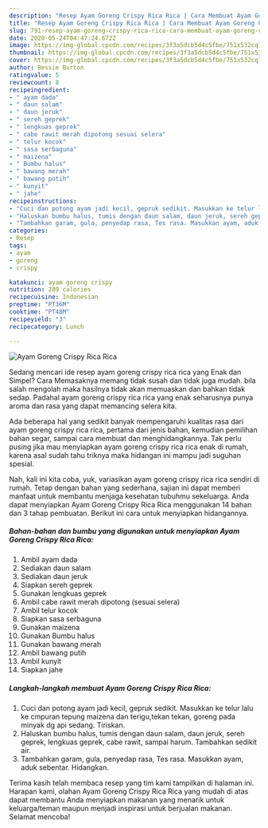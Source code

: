 ```yaml
---
description: "Resep Ayam Goreng Crispy Rica Rica | Cara Membuat Ayam Goreng Crispy Rica Rica Yang Bisa Manjain Lidah"
title: "Resep Ayam Goreng Crispy Rica Rica | Cara Membuat Ayam Goreng Crispy Rica Rica Yang Bisa Manjain Lidah"
slug: 791-resep-ayam-goreng-crispy-rica-rica-cara-membuat-ayam-goreng-crispy-rica-rica-yang-bisa-manjain-lidah
date: 2020-05-24T04:47:24.672Z
image: https://img-global.cpcdn.com/recipes/3f3a5dcb5d4c5fbe/751x532cq70/ayam-goreng-crispy-rica-rica-foto-resep-utama.jpg
thumbnail: https://img-global.cpcdn.com/recipes/3f3a5dcb5d4c5fbe/751x532cq70/ayam-goreng-crispy-rica-rica-foto-resep-utama.jpg
cover: https://img-global.cpcdn.com/recipes/3f3a5dcb5d4c5fbe/751x532cq70/ayam-goreng-crispy-rica-rica-foto-resep-utama.jpg
author: Bessie Burton
ratingvalue: 5
reviewcount: 8
recipeingredient:
- " ayam dada"
- " daun salam"
- " daun jeruk"
- " sereh geprek"
- " lengkuas geprek"
- " cabe rawit merah dipotong sesuai selera"
- " telur kocok"
- " sasa serbaguna"
- " maizena"
- " Bumbu halus"
- " bawang merah"
- " bawang putih"
- " kunyit"
- " jahe"
recipeinstructions:
- "Cuci dan potong ayam jadi kecil, gepruk sedikit. Masukkan ke telur lalu ke cmpuran tepung maizena dan terigu,tekan tekan, goreng pada minyak dg api sedang. Tiriskan."
- "Haluskan bumbu halus, tumis dengan daun salam, daun jeruk, sereh geprek, lengkuas geprek, cabe rawit, sampai harum. Tambahkan sedikit air."
- "Tambahkan garam, gula, penyedap rasa, Tes rasa. Masukkan ayam, aduk sebentar. Hidangkan."
categories:
- Resep
tags:
- ayam
- goreng
- crispy

katakunci: ayam goreng crispy 
nutrition: 289 calories
recipecuisine: Indonesian
preptime: "PT36M"
cooktime: "PT48M"
recipeyield: "3"
recipecategory: Lunch

---
```



![Ayam Goreng Crispy Rica Rica](https://img-global.cpcdn.com/recipes/3f3a5dcb5d4c5fbe/751x532cq70/ayam-goreng-crispy-rica-rica-foto-resep-utama.jpg)

Sedang mencari ide resep ayam goreng crispy rica rica yang Enak dan Simpel? Cara Memasaknya memang tidak susah dan tidak juga mudah. bila salah mengolah maka hasilnya tidak akan memuaskan dan bahkan tidak sedap. Padahal ayam goreng crispy rica rica yang enak seharusnya punya aroma dan rasa yang dapat memancing selera kita.

Ada beberapa hal yang sedikit banyak mempengaruhi kualitas rasa dari ayam goreng crispy rica rica, pertama dari jenis bahan, kemudian pemilihan bahan segar, sampai cara membuat dan menghidangkannya. Tak perlu pusing jika mau menyiapkan ayam goreng crispy rica rica enak di rumah, karena asal sudah tahu triknya maka hidangan ini mampu jadi suguhan spesial.




Nah, kali ini kita coba, yuk, variasikan ayam goreng crispy rica rica sendiri di rumah. Tetap dengan bahan yang sederhana, sajian ini dapat memberi manfaat untuk membantu menjaga kesehatan tubuhmu sekeluarga. Anda dapat menyiapkan Ayam Goreng Crispy Rica Rica menggunakan 14 bahan dan 3 tahap pembuatan. Berikut ini cara untuk menyiapkan hidangannya.

<!--inarticleads1-->

##### Bahan-bahan dan bumbu yang digunakan untuk menyiapkan Ayam Goreng Crispy Rica Rica:

1. Ambil  ayam dada
1. Sediakan  daun salam
1. Sediakan  daun jeruk
1. Siapkan  sereh geprek
1. Gunakan  lengkuas geprek
1. Ambil  cabe rawit merah dipotong (sesuai selera)
1. Ambil  telur kocok
1. Siapkan  sasa serbaguna
1. Gunakan  maizena
1. Gunakan  Bumbu halus
1. Gunakan  bawang merah
1. Ambil  bawang putih
1. Ambil  kunyit
1. Siapkan  jahe




<!--inarticleads2-->

##### Langkah-langkah membuat Ayam Goreng Crispy Rica Rica:

1. Cuci dan potong ayam jadi kecil, gepruk sedikit. Masukkan ke telur lalu ke cmpuran tepung maizena dan terigu,tekan tekan, goreng pada minyak dg api sedang. Tiriskan.
1. Haluskan bumbu halus, tumis dengan daun salam, daun jeruk, sereh geprek, lengkuas geprek, cabe rawit, sampai harum. Tambahkan sedikit air.
1. Tambahkan garam, gula, penyedap rasa, Tes rasa. Masukkan ayam, aduk sebentar. Hidangkan.




Terima kasih telah membaca resep yang tim kami tampilkan di halaman ini. Harapan kami, olahan Ayam Goreng Crispy Rica Rica yang mudah di atas dapat membantu Anda menyiapkan makanan yang menarik untuk keluarga/teman maupun menjadi inspirasi untuk berjualan makanan. Selamat mencoba!
